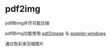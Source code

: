 # pdf2img
pdf转img并尽可能压缩

pdf转img功能使用 [pdf2image](https://pypi.org/project/pdf2image/) 与 [poppler-windows]([https://github.dev/Bili345679/something_private/blob/main/README.md](https://github.com/oschwartz10612/poppler-windows))

通过色彩来压缩图片
